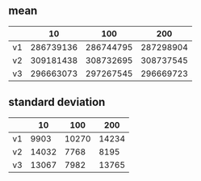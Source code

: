 ## mean
| |10|100|200|
|---|---|---|---|
|v1|286739136|286744795|287298904|
|v2|309181438|308732695|308737545|
|v3|296663073|297267545|296669723|
## standard deviation
| |10|100|200|
|---|---|---|---|
|v1|9903|10270|14234|
|v2|14032|7768|8195|
|v3|13067|7982|13765|
